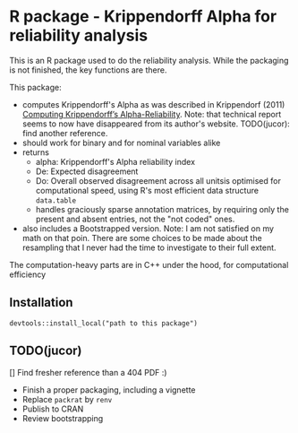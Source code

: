 # R package - Krippendorff Alpha for reliability analysis

This is an R package used to do the reliability analysis. While the packaging is not finished, the key functions are there.

This package:
- computes Krippendorff's Alpha as was described in Krippendorf (2011)  [Computing Krippendorff’s Alpha-Reliability](http://web.asc.upenn.edu/usr/krippendorff/mwebreliability5.pdf). Note: that technical report seems to now have disappeared from its author's website. TODO(jucor): find another reference.
- should work for binary and for nominal variables alike
- returns 
   - alpha: Krippendorff's Alpha reliability index
   - De: Expected disagreement
   - Do: Overall observed disagreement across all unitsis optimised for computational speed, using R's most efficient data structure `data.table`
   - handles graciously sparse annotation matrices, by requiring only the present and absent entries, not the "not coded" ones.
- also includes a Bootstrapped version. Note: I am not satisfied on my math on that poin. There are some choices to be made about the resampling that I never had the time to investigate to their full extent. 

The computation-heavy parts are in C++ under the hood, for computational efficiency

## Installation
```
devtools::install_local("path to this package")
```

## TODO(jucor)

[] Find fresher reference than a 404 PDF :)
- Finish a proper packaging, including a vignette
- Replace `packrat` by `renv`
- Publish to CRAN
- Review bootstrapping
